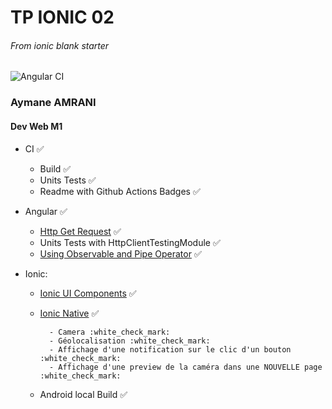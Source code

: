 # TP IONIC 02
###### From _ionic blank starter_

![Angular CI](https://github.com/amrani95/Ionic-tp2/workflows/Angular%20CI/badge.svg)

### Aymane AMRANI 

#### Dev Web M1

- CI :white_check_mark:
    - Build :white_check_mark:
    - Units Tests :white_check_mark:
    - Readme with Github Actions Badges :white_check_mark:
- Angular :white_check_mark:
    - [Http Get Request](https://angular.io/guide/http) :white_check_mark:
    - Units Tests with HttpClientTestingModule :white_check_mark:
    - [Using Observable and Pipe Operator](https://www.learnrxjs.io/) :white_check_mark:
    
- Ionic:
    - [Ionic UI Components](https://ionicframework.com/docs/components) :white_check_mark:
    - [Ionic Native](https://ionicframework.com/docs/native) :white_check_mark:
    
            - Camera :white_check_mark:
            - Géolocalisation :white_check_mark:
            - Affichage d'une notification sur le clic d'un bouton :white_check_mark:
            - Affichage d'une preview de la caméra dans une NOUVELLE page :white_check_mark:
            
    - Android local Build :white_check_mark:

